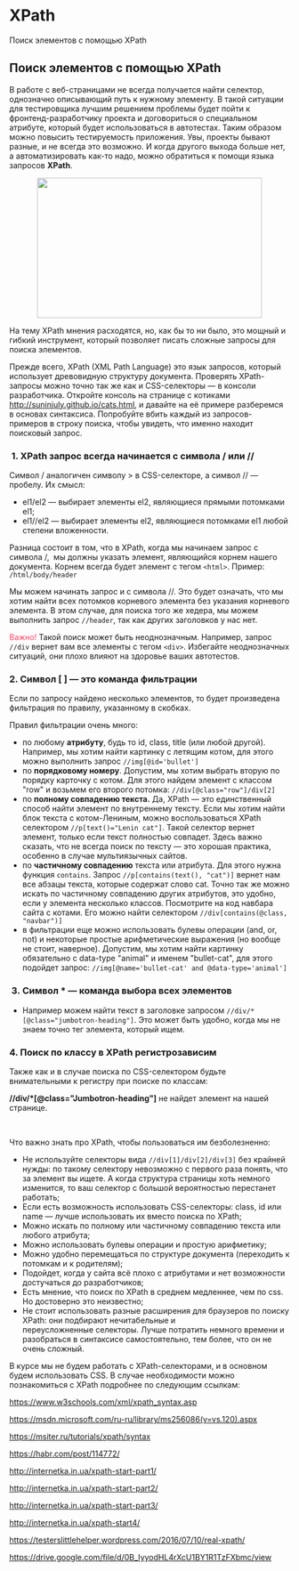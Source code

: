 # XPath
Поиск элементов с помощью XPath

<article id="ember2143" class="step-show ember-view"><div class="step-dynamic-container">
<!---->
      <div id="ember2144" class="step-view step-view_material ember-view"><!----><div class="step-wrapper">
  <div class="step-inner page-fragment">
    <div id="ember2145" class="html-content rich-text-viewer ember-view" data-ready=""><span><h2>Поиск элементов с помощью XPath</h2>

<p>В работе с веб-страницами не всегда получается найти селектор, однозначно описывающий путь к нужному элементу. В такой ситуации для тестировщика лучшим решением проблемы будет пойти к фронтенд-разработчику проекта и договориться о специальном атрибуте, который будет использоваться в автотестах. Таким образом можно повысить тестируемость приложения. Увы, проекты бывают разные, и не всегда это возможно.&nbsp;И&nbsp;когда другого выхода больше нет, а автоматизировать как-то надо, можно обратиться к помощи языка запросов&nbsp;<strong>XPath</strong>.</p>

<p style="text-align: center;"><img alt="" height="252" src="https://ucarecdn.com/aa809e1f-2cf8-4e1a-94c0-55a76e4e345f/" width="404"></p>

<p>На тему XPath мнения расходятся, но, как бы то ни было, это мощный и гибкий инструмент, который позволяет писать сложные запросы для поиска элементов.</p>

<p>Прежде всего, XPath (XML Path Language) это язык запросов, который использует древовидную структуру документа. Проверять XPath-запросы можно точно так же как и CSS-селекторы&nbsp;— в консоли разработчика. Откройте консоль на странице с котиками <a href="http://suninjuly.github.io/cats.html" rel="noopener noreferrer nofollow" target="_blank">http://suninjuly.github.io/cats.html</a>,&nbsp;и давайте на её примере разберемся в основах синтаксиса. Попробуйте вбить каждый из запросов-примеров в строку поиска, чтобы увидеть, что именно находит поисковый запрос.</p>

<h3>&nbsp;1. XPath запрос всегда начинается с символа / или //</h3>

<p>Символ / аналогичен символу &gt; в CSS-селекторе, а символ //&nbsp;— пробелу. Их смысл:</p>

<ul>
	<li>el1/el2&nbsp;— выбирает&nbsp;элементы el2, являющиеся прямыми потомками el1;</li>
	<li>el1//el2&nbsp;— выбирает элементы el2, являющиеся потомками el1 любой степени вложенности.</li>
</ul>

<p>Разница состоит в том, что&nbsp;в XPath,&nbsp;когда мы начинаем запрос с символа /,&nbsp; мы должны указать элемент, являющийся&nbsp;корнем нашего документа.&nbsp;Корнем всегда будет элемент с тегом <code>&lt;html&gt;</code>. Пример: <code>/html/body/header</code></p>

<p>Мы можем начинать запрос и&nbsp;с символа&nbsp;//.&nbsp;Это будет означать, что мы хотим найти всех потомков корневого элемента без указания корневого элемента. В этом случае, для поиска того же хедера, мы можем выполнить запрос&nbsp;<code>//header</code>, так как других заголовков у нас нет.</p>

<p><span style="color: #ff4363;">Важно!</span> Такой поиск может быть неоднозначным. Например, запрос <code>//div</code> вернет вам все элементы с тегом <code>&lt;div&gt;</code>. Избегайте неоднозначных ситуаций, они плохо влияют на здоровье ваших автотестов.</p>

<ul>
</ul>

<h3>2. Символ [ ]&nbsp;— это команда фильтрации</h3>

<p>Если по запросу найдено несколько элементов, то будет произведена фильтрация по правилу, указанному в скобках.</p>

<p>Правил фильтрации очень много:</p>

<ul>
	<li>по любому <strong>атрибуту</strong>, будь то id, class, title (или любой другой). Например, мы хотим найти картинку с летящим котом, для этого можно выполнить запрос <code>//img[@id='bullet']</code></li>
	<li>по <strong>порядковому номеру</strong>. Допустим, мы хотим выбрать вторую по порядку карточку с котом. Для этого найдем элемент с классом "row" и возьмем его второго потомка: <code>//div[@class="row"]/div[2]</code></li>
	<li>по <strong>полному совпадению текста.</strong> Да, XPath&nbsp;— это единственный способ найти элемент по внутреннему тексту. Если мы хотим найти блок текста с котом-Лениным, можно воспользоваться XPath селектором <code>//p[text()="Lenin cat"]</code>. Такой селектор вернет элемент, только если текст полностью совпадет. Здесь важно сказать, что не всегда поиск по тексту&nbsp;— это хорошая практика, особенно в случае мультиязычных сайтов.</li>
	<li>по <strong>частичному совпадению</strong> текста или атрибута. Для этого нужна функция <code>contains</code>. Запрос <code>//p[contains(text(), "cat")]</code> вернет нам все абзацы текста, которые содержат слово cat. Точно так же можно искать по частичному совпадению других атрибутов, это удобно, если у элемента несколько классов. Посмотрите на код навбара сайта с котами. Его можно найти селектором <code>//div[contains(@class, "navbar")]</code></li>
	<li>в фильтрации еще можно использовать булевы операции (and, or, not) и некоторые простые арифметические выражения (но вообще не стоит, наверное). Допустим, мы хотим найти картинку обязательно с data-type "animal" и именем "bullet-cat", для этого подойдет запрос:&nbsp;<code>//img[@name='bullet-cat' and @data-type='animal']</code></li>
</ul>

<h3>&nbsp;3.&nbsp;Символ *&nbsp;— команда выбора всех элементов</h3>

<ul>
	<li>Например можем найти текст в заголовке запросом <code>//div/*[@class="jumbotron-heading"]</code>. Это может быть удобно, когда мы не знаем точно тег элемента, который ищем.</li>
</ul>

<h3>4. Поиск по классу в XPath регистрозависим</h3>

<p>Также как и в случае поиска по CSS-селектором будьте внимательными к регистру при поиске по классам:&nbsp;</p>

<p><strong>//div/*[@class="Jumbotron-heading"]</strong>&nbsp;не найдет элемент на нашей странице.</p>

<p>&nbsp;</p>

<p>Что важно знать&nbsp;про XPath, чтобы пользоваться им безболезненно:</p>

<ul>
	<li>Не используйте селекторы вида <code>//div[1]/div[2]/div[3]</code> без крайней нужды: по такому селектору невозможно с первого раза понять,&nbsp;что за элемент вы ищете. А когда&nbsp;структура страницы хоть немного изменится, то ваш селектор с большой вероятностью перестанет работать;</li>
	<li>Если есть возможность использовать CSS-селекторы: сlass, id или name&nbsp;— лучше использовать их вместо поиска по XPath;</li>
	<li>Можно искать по полному или частичному совпадению текста или любого атрибута;</li>
	<li>Можно использовать булевы операции и простую арифметику;</li>
	<li>Можно удобно перемещаться по структуре документа (переходить к потомкам и к родителям);</li>
	<li>Подойдет, когда у сайта всё плохо с атрибутами и нет возможности достучаться до разработчиков;</li>
	<li>Есть мнение, что поиск по XPath в среднем медленнее, чем по css. Но достоверно это неизвестно;</li>
	<li>Не стоит использовать разные расширения для браузеров по поиску XPath: они подбирают нечитабельные и переусложненные&nbsp;селекторы. Лучше потратить немного времени и разобраться в синтаксисе самостоятельно, тем более, что он не очень сложный.</li>
</ul>

<p>В курсе мы не будем работать с XPath-селекторами, и в основном будем использовать CSS. В случае необходимости можно познакомиться с XPath подробнее по следующим ссылкам:</p>

<p><a href="https://www.w3schools.com/xml/xpath_syntax.asp" rel="nofollow noopener noreferrer" style="font-size: inherit; font-weight: inherit;" title="Link: https://www.w3schools.com/xml/xpath_syntax.asp" target="_blank">https://www.w3schools.com/xml/xpath_syntax.asp</a></p>

<p><a href="https://msdn.microsoft.com/ru-ru/library/ms256086(v=vs.120).aspx" rel="nofollow noopener noreferrer" title="Link: https://msdn.microsoft.com/ru-ru/library/ms256086(v=vs.120).aspx" target="_blank">https://msdn.microsoft.com/ru-ru/library/ms256086(v=vs.120).aspx</a></p>

<p><a href="https://msiter.ru/tutorials/xpath/syntax" rel="nofollow noopener noreferrer" title="Link: https://msiter.ru/tutorials/xpath/syntax" target="_blank">https://msiter.ru/tutorials/xpath/syntax</a></p>

<p><a href="https://habr.com/post/114772/" rel="nofollow noopener noreferrer" title="Link: https://habr.com/post/114772/" target="_blank">https://habr.com/post/114772/</a></p>

<p><a href="http://internetka.in.ua/xpath-start-part1/" rel="nofollow noopener noreferrer" target="_blank">http://internetka.in.ua/xpath-start-part1/</a></p>

<p><a href="http://internetka.in.ua/xpath-start-part2/" rel="nofollow noopener noreferrer" target="_blank">http://internetka.in.ua/xpath-start-part2/</a></p>

<p><a href="http://internetka.in.ua/xpath-start-part3/" rel="nofollow noopener noreferrer" target="_blank">http://internetka.in.ua/xpath-start-part3/</a></p>

<p><a href="http://internetka.in.ua/xpath-start4/" rel="nofollow noopener noreferrer" target="_blank">http://internetka.in.ua/xpath-start4/</a>﻿</p>

<p><a href="https://testerslittlehelper.wordpress.com/2016/07/10/real-xpath/" rel="noopener noreferrer nofollow" target="_blank">https://testerslittlehelper.wordpress.com/2016/07/10/real-xpath/</a></p>

<p><a href="https://drive.google.com/file/d/0B_IyyodHL4rXcU1BY1R1TzFXbmc/view" rel="noopener noreferrer nofollow" target="_blank">https://drive.google.com/file/d/0B_IyyodHL4rXcU1BY1R1TzFXbmc/view</a></p></span></div>
    </div>
</div>
</div>
</div>
</article>
